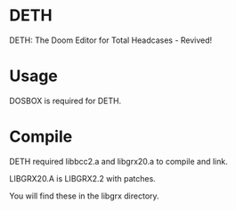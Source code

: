 # DETH
DETH: The Doom Editor for Total Headcases - Revived!

# Usage

DOSBOX is required for DETH.

# Compile

DETH required libbcc2.a and libgrx20.a to compile and link.

LIBGRX20.A is LIBGRX2.2 with patches.

You will find these in the libgrx directory.

